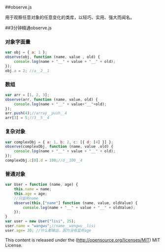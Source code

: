 ##observe.js

用于观察任意对象的任意变化的类库，以轻巧、实用、强大而闻名。

##3分钟精通observe.js

### 对象字面量
```javascript
var obj = { a: 1 };
observe(obj, function (name, value , old) {
    console.log(name + "__" + value + "__" + old);
});
obj.a = 2; //a__2__1 
```

### 数组
```javascript
var arr = [1, 2, 3];
observe(arr, function (name, value, old) {
    console.log(name + "__" + value+"__"+old);
});
arr.push(4);//array__push__4 
arr[3] = 5;//3__5__4
```

### 复杂对象
```javascript
var complexObj = { a: 1, b: 2, c: [{ d: [4] }] };
observe(complexObj, function (name, value ,old) {
    console.log(name + "__" + value + "__" + old);    
});
complexObj.c[0].d = 100;//d__100__4 
```
### 普通对象
```javascript
var User = function (name, age) {
    this.name = name;
    this.age = age;
    //只监听name
    observe(this,["name"] function (name, value, oldValue) {
        console.log(name + "__" + value + "__" + oldValue);
    });
}
var user = new User("lisi", 25);
user.name = "wangwu";//name__wangwu__lisi 
user.age= 20; //什么都输出，因为没有监听age
```


This content is released under the (http://opensource.org/licenses/MIT) MIT License.

